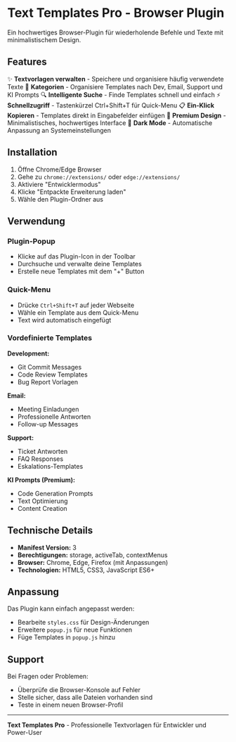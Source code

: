 # Text Templates Pro - Browser Plugin

Ein hochwertiges Browser-Plugin für wiederholende Befehle und Texte mit minimalistischem Design.

## Features

✨ **Textvorlagen verwalten** - Speichere und organisiere häufig verwendete Texte
🎯 **Kategorien** - Organisiere Templates nach Dev, Email, Support und KI Prompts
🔍 **Intelligente Suche** - Finde Templates schnell und einfach
⚡ **Schnellzugriff** - Tastenkürzel Ctrl+Shift+T für Quick-Menu
📋 **Ein-Klick Kopieren** - Templates direkt in Eingabefelder einfügen
🎨 **Premium Design** - Minimalistisches, hochwertiges Interface
🌙 **Dark Mode** - Automatische Anpassung an Systemeinstellungen

## Installation

1. Öffne Chrome/Edge Browser
2. Gehe zu `chrome://extensions/` oder `edge://extensions/`
3. Aktiviere "Entwicklermodus"
4. Klicke "Entpackte Erweiterung laden"
5. Wähle den Plugin-Ordner aus

## Verwendung

### Plugin-Popup
- Klicke auf das Plugin-Icon in der Toolbar
- Durchsuche und verwalte deine Templates
- Erstelle neue Templates mit dem "+" Button

### Quick-Menu
- Drücke `Ctrl+Shift+T` auf jeder Webseite
- Wähle ein Template aus dem Quick-Menu
- Text wird automatisch eingefügt

### Vordefinierte Templates

**Development:**
- Git Commit Messages
- Code Review Templates
- Bug Report Vorlagen

**Email:**
- Meeting Einladungen
- Professionelle Antworten
- Follow-up Messages

**Support:**
- Ticket Antworten
- FAQ Responses
- Eskalations-Templates

**KI Prompts (Premium):**
- Code Generation Prompts
- Text Optimierung
- Content Creation

## Technische Details

- **Manifest Version:** 3
- **Berechtigungen:** storage, activeTab, contextMenus
- **Browser:** Chrome, Edge, Firefox (mit Anpassungen)
- **Technologien:** HTML5, CSS3, JavaScript ES6+

## Anpassung

Das Plugin kann einfach angepasst werden:
- Bearbeite `styles.css` für Design-Änderungen
- Erweitere `popup.js` für neue Funktionen
- Füge Templates in `popup.js` hinzu

## Support

Bei Fragen oder Problemen:
- Überprüfe die Browser-Konsole auf Fehler
- Stelle sicher, dass alle Dateien vorhanden sind
- Teste in einem neuen Browser-Profil

---

**Text Templates Pro** - Professionelle Textvorlagen für Entwickler und Power-User

